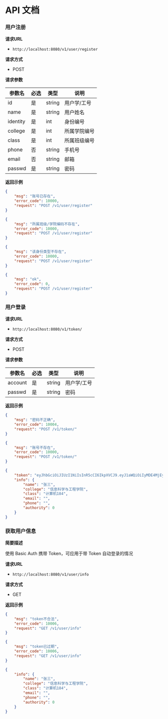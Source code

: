 # API 文档

### 用户注册

**请求URL**

* `http://localhost:8080/v1/user/register`

**请求方式**

* POST

**请求参数**

| 参数名   | 必选 | 类型   | 说明         |
| -------- | ---- | ------ | ------------ |
| id       | 是   | string | 用户学/工号  |
| name     | 是   | string | 用户姓名     |
| identity | 是   | int    | 身份编号     |
| college  | 是   | int    | 所属学院编号 |
| class    | 是   | int    | 所属班级编号 |
| phone    | 否   | string | 手机号       |
| email    | 否   | string | 邮箱         |
| passwd   | 是   | string | 密码         |

**返回示例**

```json
{
    "msg": "账号已存在",
    "error_code": 10000,
    "request": "POST /v1/user/register"
}
```

```json
{
    "msg": "所属班级/学院编码不存在",
    "error_code": 10000,
    "request": "POST /v1/user/register"
}
```

```json
{
    "msg": "该身份类型不存在",
    "error_code": 10000,
    "request": "POST /v1/user/register"
}
```

```json
{
    "msg": "ok",
    "error_code": 0,
    "request": "POST /v1/user/register"
}
```

### 用户登录

**请求URL**

* `http://localhost:8080/v1/token/`

**请求方式**

* POST

**请求参数**

| 参数名  | 必选 | 类型   | 说明        |
| ------- | ---- | ------ | ----------- |
| account | 是   | string | 用户学/工号 |
| passwd  | 是   | string | 密码        |

**返回示例**

```json
{
    "msg": "密码不正确",
    "error_code": 10004,
    "request": "POST /v1/token/"
}
```

```json
{
    "msg": "账号不存在",
    "error_code": 10000,
    "request": "POST /v1/token/"
}
```

```json
{
    "token": "eyJhbGciOiJIUzI1NiIsInR5cCI6IkpXVCJ9.eyJ1aWQiOiIyMDE4MjEyMjEyNjc1Iiwic2NvcGUiOjgsImlhdCI6MTYwNzYxOTQ1MCwiZXhwIjoxNjEwMjExNDUwfQ.YcXxzEO0wLuut4MqTWnUS7jNd1XuJI2OA4jkZn9jO_Q",
    "info": {
        "name": "张三",
        "college": "信息科学与工程学院",
        "class": "计算机184",
        "email": "",
        "phone": "",
        "authority": 0
    }
}
```

### 获取用户信息

**简要描述**

使用 Basic Auth 携带 Token，可应用于带 Token 自动登录的情况

**请求URL**

* `http://localhost:8080/v1/user/info`

**请求方式**

* GET

**返回示例**

```json
{
    "msg": "token不合法",
    "error_code": 10006,
    "request": "GET /v1/user/info"
}
```

```json
{
    "msg": "token已过期",
    "error_code": 10006,
    "request": "GET /v1/user/info"
}
```

```json
{
    "info": {
        "name": "张三",
        "college": "信息科学与工程学院",
        "class": "计算机184",
        "email": "",
        "phone": "",
        "authority": 0
    }
}
```

